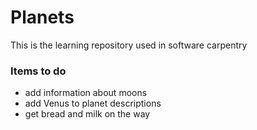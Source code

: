 # Planets
This is the learning repository used in software carpentry 




### Items to do

* add information about moons
* add Venus to planet descriptions
* get bread and milk on the way
